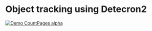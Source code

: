 # Object tracking using Detecron2
[![Demo CountPages alpha](https://share.gifyoutube.com/KzB6Gb.gif)](https://www.youtube.com/watch?v=ek1j272iAmc)
